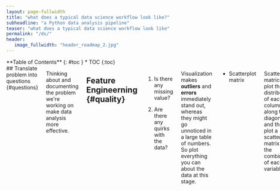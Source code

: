 ```yaml
---
layout: page-fullwidth
title: "what does a typical data science workflow look like?"
subheadline: "a Python data analysis pipeline"
teaser: "what does a typical data science workflow look like"
permalink: "/ds/"
header:
   image_fullwidth: "header_roadmap_2.jpg"
---
```


<div class="row">
<div class="medium-4 medium-push-8 columns" markdown="1">
<div class="panel radius" markdown="1">
**Table of Contents**
{: #toc }
*  TOC
{:toc}
</div>
</div><!-- /.medium-4.columns -->

<div class="medium-8 medium-pull-4 columns" markdown="1">
## Translate problem into questions {#questions}

Thinking about and documenting the problem we're working on make data analysis more effective.

## Feature Engineerning {#quality}

1. Is there any missing value?

2. Are there any quirks with the data?

Visualization makes **outliers** and **errors** immediately stand out, whereas they might go unnoticed in a large table of numbers. So plot everything you can about the data at this stage.

* Scatterplot matrix

Scatterplot matrices plot the distribution of each column along the diagonal, and then plot a scatterplot matrix for the combination of each variable. 

After this stage, our data will be:

* properly encoded
* falls within the expected range defined using domain knowledge
* missing values are either imputed or dropped

### Testing our data

Something like the following:

```python
assert len(df.loc[(df[col1].isnull()) |
                    (df[col2].isnull())]) == 0
```

### Exploratory analysis {#eda}

* How is my data distributed?
    - Box plots
    - Violin plots: contain the same information as box plots, and scales the box according to the density as well
* Are there any correlations in my data?
* Are there any confounding factors that explain these correlations?

Usually I do Stage 2 and 3 in the mean time.

## Modelling {#model}

### Classification
 - Tree methods
### Regression
### Unsupervised Learning

[Cross-validation]({{ site.url }}{{ site.baseurl }}/ds/validation/): k-fold 

Parameter tuning: Grid search

</div><!-- /.medium-8.columns -->
</div><!-- /.row -->